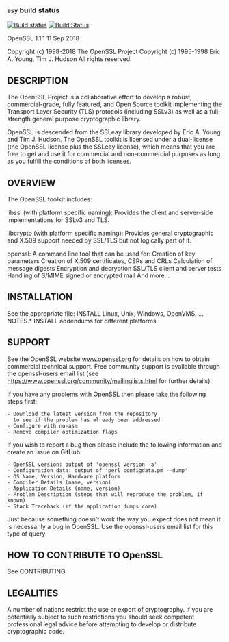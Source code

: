 ### `esy` build status
[![Build status](https://ci.appveyor.com/api/projects/status/54y3s6ip6ti7y3vm/branch/esy?svg=true)](https://ci.appveyor.com/project/bryphe/esy-openssl/branch/esy)
[![Build Status](https://travis-ci.org/bryphe/esy-openssl.svg?branch=esy)](https://travis-ci.org/bryphe/esy-openssl)

 OpenSSL 1.1.1 11 Sep 2018

 Copyright (c) 1998-2018 The OpenSSL Project
 Copyright (c) 1995-1998 Eric A. Young, Tim J. Hudson
 All rights reserved.

 DESCRIPTION
 -----------

 The OpenSSL Project is a collaborative effort to develop a robust,
 commercial-grade, fully featured, and Open Source toolkit implementing the
 Transport Layer Security (TLS) protocols (including SSLv3) as well as a
 full-strength general purpose cryptographic library.

 OpenSSL is descended from the SSLeay library developed by Eric A. Young
 and Tim J. Hudson.  The OpenSSL toolkit is licensed under a dual-license (the
 OpenSSL license plus the SSLeay license), which means that you are free to
 get and use it for commercial and non-commercial purposes as long as you
 fulfill the conditions of both licenses.

 OVERVIEW
 --------

 The OpenSSL toolkit includes:

 libssl (with platform specific naming):
     Provides the client and server-side implementations for SSLv3 and TLS.

 libcrypto (with platform specific naming):
     Provides general cryptographic and X.509 support needed by SSL/TLS but
     not logically part of it.

 openssl:
     A command line tool that can be used for:
        Creation of key parameters
        Creation of X.509 certificates, CSRs and CRLs
        Calculation of message digests
        Encryption and decryption
        SSL/TLS client and server tests
        Handling of S/MIME signed or encrypted mail
        And more...

 INSTALLATION
 ------------

 See the appropriate file:
        INSTALL         Linux, Unix, Windows, OpenVMS, ...
        NOTES.*         INSTALL addendums for different platforms

 SUPPORT
 -------

 See the OpenSSL website www.openssl.org for details on how to obtain
 commercial technical support. Free community support is available through the
 openssl-users email list (see
 https://www.openssl.org/community/mailinglists.html for further details).

 If you have any problems with OpenSSL then please take the following steps
 first:

    - Download the latest version from the repository
      to see if the problem has already been addressed
    - Configure with no-asm
    - Remove compiler optimization flags

 If you wish to report a bug then please include the following information
 and create an issue on GitHub:

    - OpenSSL version: output of 'openssl version -a'
    - Configuration data: output of 'perl configdata.pm --dump'
    - OS Name, Version, Hardware platform
    - Compiler Details (name, version)
    - Application Details (name, version)
    - Problem Description (steps that will reproduce the problem, if known)
    - Stack Traceback (if the application dumps core)

 Just because something doesn't work the way you expect does not mean it
 is necessarily a bug in OpenSSL. Use the openssl-users email list for this type
 of query.

 HOW TO CONTRIBUTE TO OpenSSL
 ----------------------------

 See CONTRIBUTING

 LEGALITIES
 ----------

 A number of nations restrict the use or export of cryptography. If you
 are potentially subject to such restrictions you should seek competent
 professional legal advice before attempting to develop or distribute
 cryptographic code.
